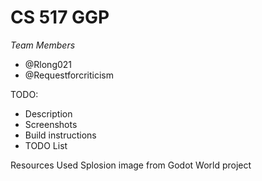 # CS 517 GGP

*Team Members*

- @Rlong021
- @Requestforcriticism

TODO:

- Description
- Screenshots
- Build instructions
- TODO List

Resources Used
Splosion image from Godot World project